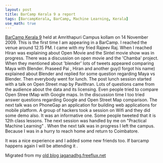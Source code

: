 ```yaml
---
layout: post
title: BarCamp Kerala 9 a report
tags: [BarcampKerala, BarCamp, Machine Learning, Kerala]
use_math: true
---
```

[BarCamp Kerala 9](http://www.barcampkerala.org/blog/) held at Amrithapuri Campus kollam on 14 November 2009. This is the first time I am appearing in a BarCamp. I reached the venue around 12.15 PM. I came with my fried Rajeev Raj. When I reached Hiran was explaining about Open Movie and the Sintel movie show was in progress. There was a discussion on open movie and the 'Chamba' project. When they mentioned about 'blender' lots of tweets appeared comparing Maya with Blender. Praseed Pai , Hiran and another guy(I forgot his name) explained about Blender and replied for some question regarding Maya vs Blender. Then everybody went for lunch. The post lunch session started with a talk on Open Street map by Pavithran. Lots of questions came from the audience about the data and its licensing. Even people tried to compare Open Stree tMap with Google maps. In the discussion time I too tried answer questions regarding Google and Open Street Map comparison. The next talk was on PhoneGap an application for building web applications for mobile platform. A group of hackers took a session on Wifi and they did some demo also. It was an informative one. Some people tweeted that it is 12th class lessons. The next session was handled by me on "Practical Machine Learning" . When the next talk was in progress I left the campus. Because I was in a hurry to reach home and return to Coimbatore. 

It was a nice experience and I added some new friends too. If barcamp happens again I will be attending it .


Migrated from my [old blog jaganadhg.freeflux.net](https://web.archive.org/web/20160323193721/http://jaganadhg.freeflux.net/blog)
